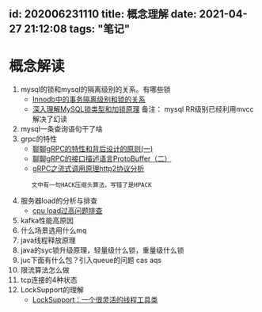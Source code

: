 id: 202006231110
title: 概念理解
date: 2021-04-27 21:12:08
tags: "笔记"
---------

# 概念解读

1. mysql的锁和mysql的隔离级别的关系。有哪些锁
   * [Innodb中的事务隔离级别和锁的关系](https://tech.meituan.com/2014/08/20/innodb-lock.html)
   * [深入理解MySQL锁类型和加锁原理](https://www.cnblogs.com/shoshana-kong/p/14109826.html)
   备注： mysql RR级别已经利用mvcc解决了幻读
1. mysql一条查询语句干了啥
1. grpc的特性
   * [聊聊gRPC的特性和背后设计的原则(一)](https://cloud.tencent.com/developer/article/1485722)
   * [聊聊gRPC的接口描述语言ProtoBuffer（二）](https://cloud.tencent.com/developer/article/1493783)
   * [gRPC之流式调用原理http2协议分析](https://cloud.tencent.com/developer/article/1497871)
    ```aidl
       文中有一句HACK压缩头算法，写错了是HPACK
    ```
1. 服务器load的分析与排查
   * [cpu load过高问题排查](https://blog.csdn.net/wufaliang003/article/details/80400385)
1. kafka性能高原因
1. 什么场景选用什么mq
1. java线程释放原理
1. java的syc锁升级原理，轻量级什么锁，重量级什么锁
1. juc下面有什么包？引入queue的问题 cas aqs
1. 限流算法怎么做
1. tcp连接的4种状态
1. LockSupport的理解
   * [LockSupport：一个很灵活的线程工具类](https://baijiahao.baidu.com/s?id=1666548481761194849&wfr=spider&for=pc)
